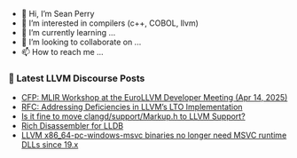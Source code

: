 - 👋 Hi, I’m Sean Perry
- 👀 I’m interested in compilers (c++, COBOL, llvm)
- 🌱 I’m currently learning ...
- 💞️ I’m looking to collaborate on ...
- 📫 How to reach me ...

<!---
s66perry/s66perry is a ✨ special ✨ repository because its `README.md` (this file) appears on your GitHub profile.
You can click the Preview link to take a look at your changes.
--->
### 📕 Latest LLVM Discourse Posts

<!-- DISCOURSE-LLVM:START -->
- [CFP: MLIR Workshop at the EuroLLVM Developer Meeting &lpar;Apr 14, 2025&rpar;](https://discourse.llvm.org/t/cfp-mlir-workshop-at-the-eurollvm-developer-meeting-apr-14-2025/84911#post_2)
- [RFC: Addressing Deficiencies in LLVM’s LTO Implementation](https://discourse.llvm.org/t/rfc-addressing-deficiencies-in-llvm-s-lto-implementation/84999#post_5)
- [Is it fine to move clangd/support/Markup.h to LLVM Support?](https://discourse.llvm.org/t/is-it-fine-to-move-clangd-support-markup-h-to-llvm-support/84994#post_8)
- [Rich Disassembler for LLDB](https://discourse.llvm.org/t/rich-disassembler-for-lldb/76952?page=2#post_24)
- [LLVM x86_64-pc-windows-msvc binaries no longer need MSVC runtime DLLs since 19.x](https://discourse.llvm.org/t/llvm-x86-64-pc-windows-msvc-binaries-no-longer-need-msvc-runtime-dlls-since-19-x/84465#post_6)
<!-- DISCOURSE-LLVM:END -->
